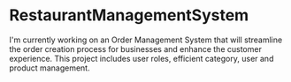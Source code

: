 # RestaurantManagementSystem
I'm currently working on an Order Management System that will streamline the order creation process for businesses and enhance the customer experience. This project includes user roles, efficient category, user and product management.
